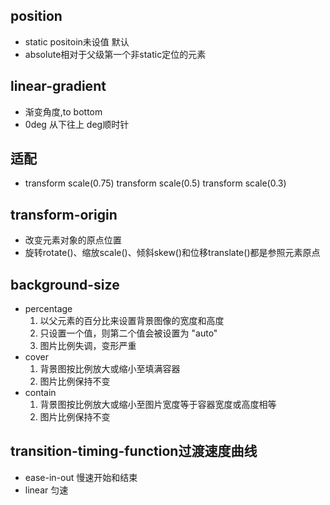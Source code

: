 ## position
- static positoin未设值 默认
- absolute相对于父级第一个非static定位的元素
## linear-gradient
- 渐变角度,to bottom
- 0deg 从下往上 deg顺时针
## 适配
- transform scale(0.75) transform scale(0.5) transform scale(0.3)
## transform-origin
- 改变元素对象的原点位置
- 旋转rotate()、缩放scale()、倾斜skew()和位移translate()都是参照元素原点
## background-size
- percentage
    1. 以父元素的百分比来设置背景图像的宽度和高度
    2. 只设置一个值，则第二个值会被设置为 "auto"
    3. 图片比例失调，变形严重
- cover
    1. 背景图按比例放大或缩小至填满容器
    2. 图片比例保持不变
- contain
    1. 背景图按比例放大或缩小至图片宽度等于容器宽度或高度相等
    2. 图片比例保持不变
## transition-timing-function过渡速度曲线
- ease-in-out 慢速开始和结束
- linear 匀速 